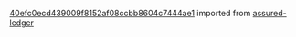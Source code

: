 [40efc0ecd439009f8152af08ccbb8604c7444ae1](https://github.com/insolar/assured-ledger/commit/40efc0ecd439009f8152af08ccbb8604c7444ae1) imported from [assured-ledger](https://github.com/insolar/assured-ledger)
